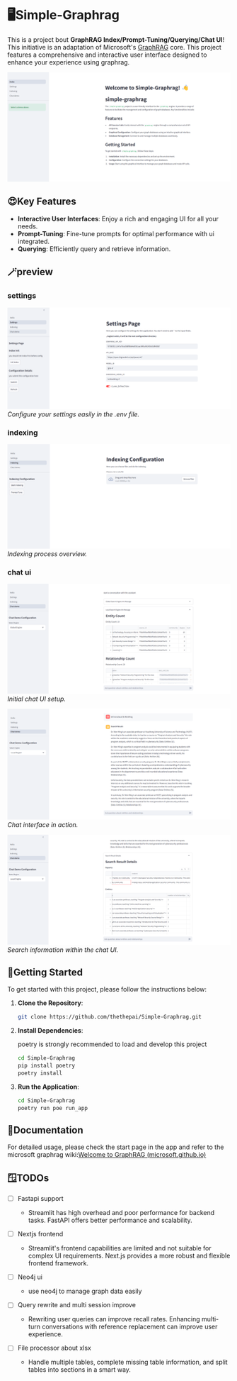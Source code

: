# 🖥️Simple-Graphrag

This is a project bout **GraphRAG Index/Prompt-Tuning/Querying/Chat UI**! This initiative is an adaptation of Microsoft's [GraphRAG](https://github.com/microsoft/graphrag) core. This project features a comprehensive and interactive user interface designed to enhance your experience using graphrag.

![Hello page](./readme_image/image_hello.png)

## 😍Key Features

- **Interactive User Interfaces**: Enjoy a rich and engaging UI for all your needs.
- **Prompt-Tuning**: Fine-tune prompts for optimal performance with ui integrated.
- **Querying**: Efficiently query and retrieve information.

## 🪄preview

### settings

![settings](./readme_image/image_settings.png)
*Configure your settings easily in the .env file.*

### indexing

![indexing](./readme_image/image_index.png)
*Indexing process overview.*

### chat ui

![chat ui](./readme_image/image_chatInit.png)
*Initial chat UI setup.*

![chat ui](./readme_image/image_chat.png)
*Chat interface in action.*

![chat ui](./readme_image/image_searchInfo.png)
*Search information within the chat UI.*

## 🎢Getting Started

To get started with this project, please follow the instructions below:

1. **Clone the Repository**:

    ```sh
    git clone https://github.com/thethepai/Simple-Graphrag.git
    ```

2. **Install Dependencies**:

    poetry is strongly recommended to load and develop this project

    ```sh
    cd Simple-Graphrag
    pip install poetry
    poetry install
    ```

3. **Run the Application**:

    ```sh
    cd Simple-Graphrag
    poetry run poe run_app
    ```

## 📄Documentation

For detailed usage, please check the start page in the app and refer to the microsoft graphrag wiki:[Welcome to GraphRAG (microsoft.github.io)](https://microsoft.github.io/graphrag/)

## 🪟TODOs

- [ ] Fastapi support
  - Streamlit has high overhead and poor performance for backend tasks. FastAPI offers better performance and scalability.

- [ ] Nextjs frontend
  - Streamlit's frontend capabilities are limited and not suitable for complex UI requirements. Next.js provides a more robust and flexible frontend framework.

- [ ] Neo4j ui
  - use neo4j to manage graph data easily

- [ ] Query rewrite and multi session improve
  - Rewriting user queries can improve recall rates. Enhancing multi-turn conversations with reference replacement can improve user experience.

- [ ] File processor about xlsx
  - Handle multiple tables, complete missing table information, and split tables into sections in a smart way.